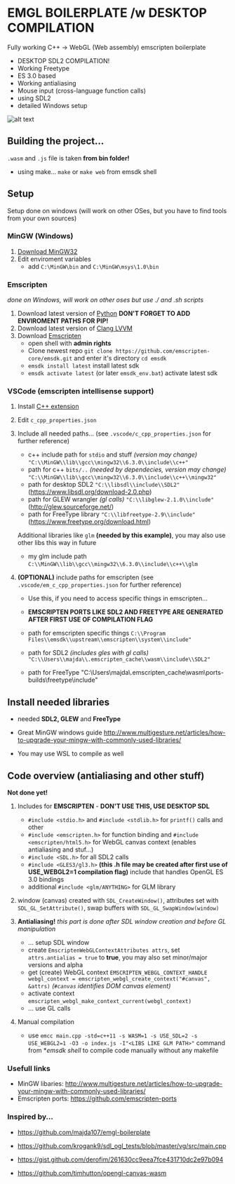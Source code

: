 # EMGL BOILERPLATE /w DESKTOP COMPILATION #

Fully working C++ -> WebGL (Web assembly) emscripten boilerplate 
- DESKTOP SDL2 COMPILATION!
- Working Freetype
- ES 3.0 based
- Working antialiasing
- Mouse input (cross-language function calls)
- using SDL2
- detailed Windows setup

![alt text](https://i.imgur.com/vJoTmlm.png "Screenshot 1")

## Building the project... ##
`.wasm` and `.js` file is taken **from bin folder!**

- using make... `make` or `make web` from emsdk shell


## Setup ##

Setup done on windows (will work on other OSes, but you have to find tools from your own sources)

### MinGW (Windows) ###

1. [Download MinGW32](https://sourceforge.net/projects/mingw/)
2. Edit enviroment variables
    - add `C:\MinGW\bin` and `C:\MinGW\msys\1.0\bin`

### Emscripten ###

*done on Windows, will work on other oses but use ./ and .sh scripts*

1. Download latest version of [Python](https://www.python.org/) **DON'T FORGET TO ADD ENVIROMENT PATHS FOR PIP!**
2. Download latest version of [Clang LVVM](https://releases.llvm.org/download.html)
3. Download [Emscripten](https://emscripten.org/docs/getting_started/downloads.html#installation-instructions)
    - open shell with **admin rights**
    - Clone newest repo `git clone https://github.com/emscripten-core/emsdk.git` and enter it's directory `cd emsdk`
    - `emsdk install latest` install latest sdk
    - `emsdk activate latest` (or later `emsdk_env.bat`) activate latest sdk 

### VSCode (emscripten intellisense support) ###

1. Install [C++ extension](https://marketplace.visualstudio.com/items?itemName=ms-vscode.cpptools)
2. Edit `c_cpp_properties.json`
3. Include all needed paths... (see `.vscode/c_cpp_properties.json` for further reference)

    - c++ include path for `stdio` and stuff *(version may change)* `"C:\\MinGW\\lib\\gcc\\mingw32\\6.3.0\\include\\c++"`
    - path for c++ `bits/..` *(needed by dependecies, version may change)* `"C:\\MinGW\\lib\\gcc\\mingw32\\6.3.0\\include\\c++\\mingw32"`
    - path for desktop SDL2 `"C:\\libsdl\\include\\SDL2"` (https://www.libsdl.org/download-2.0.php)
    - path for GLEW wrangler *(gl calls)* `"C:\\libglew-2.1.0\\include"` (http://glew.sourceforge.net/)
    - path for FreeType library `"C:\\libfreetype-2.9\\include"` (https://www.freetype.org/download.html)
    
    Additional libraries like `glm` **(needed by this example)**, you may also use other libs this way in future
    - my glm include path `C:\\MinGW\\lib\\gcc\\mingw32\\6.3.0\\include\\c++\\glm`


4. **(OPTIONAL)** include paths for emscripten (see `.vscode/em_c_cpp_properties.json` for further reference)
    - Use this, if you need to access specific things in emscripten...
    - **EMSCRIPTEN PORTS LIKE SDL2 AND FREETYPE ARE GENERATED AFTER FIRST USE OF COMPILATION FLAG**

    - path for emscripten specific things `C:\\Program Files\\emsdk\\upstream\\emscripten\\system\\include"`
    - path for SDL2 *(includes gles with gl calls)* `"C:\\Users\\majda\\.emscripten_cache\\wasm\\include\\SDL2"`
    - path for FreeType "C:\\Users\\majda\\.emscripten_cache\\wasm\\ports-builds\\freetype\\include"

## Install needed libraries ##

- needed **SDL2, GLEW** and **FreeType**

- Great MinGW windows guide
    http://www.multigesture.net/articles/how-to-upgrade-your-mingw-with-commonly-used-libraries/

- You may use WSL to compile as well

## Code overview (antialiasing and other stuff) ## 

**Not done yet!**

1. Includes for **EMSCRIPTEN** - **DON'T USE THIS, USE DESKTOP SDL**
    - `#include <stdio.h>` and `#include <stdlib.h>` for `printf()` calls and other
    - `#include <emscripten.h>` for function binding and `#include <emscripten/html5.h>` for WebGL canvas context (enables antialiasing and stuf...)
    - `#include <SDL.h>` for all SDL2 calls
    - `#include <GLES3/gl3.h>` **(this .h file may be created after first use of USE_WEBGL2=1 compilation flag)** include that handles OpenGL ES 3.0 bindings
    - additional `#include <glm/ANYTHING>` for GLM library

2. window (canvas) created with `SDL_CreateWindow()`, attributes set with `SDL_GL_SetAttribute()`, swap buffers with `SDL_GL_SwapWindow(window)`
3. **Antialiasing!** *this part is done after SDL window creation and before GL manipulation*
    - ... setup SDL window 
    - create `EmscriptenWebGLContextAttributes attrs`, set `attrs.antialias = true` to **true**, you may also set minor/major versions and alpha
    - get (create) WebGL context `EMSCRIPTEN_WEBGL_CONTEXT_HANDLE webgl_context = emscripten_webgl_create_context("#canvas", &attrs)` *(`#canvas` identifies DOM canvas element)*
    - activate context `emscripten_webgl_make_context_current(webgl_context)`
    - ... use GL calls

4. Manual compilation
    - use `emcc main.cpp -std=c++11 -s WASM=1 -s USE_SDL=2 -s USE_WEBGL2=1 -O3 -o index.js -I"<LIBS LIKE GLM PATH>"` command from **emsdk shell* to compile code manually without any makefile

### Usefull links ###
- MinGW libaries: http://www.multigesture.net/articles/how-to-upgrade-your-mingw-with-commonly-used-libraries/
- Emscripten ports: https://github.com/emscripten-ports

### Inspired by... ###
- https://github.com/majda107/emgl-boilerplate

- https://github.com/krogank9/sdl_ogl_tests/blob/master/vg/src/main.cpp
- https://gist.github.com/derofim/261630cc9eea7fce431710dc2e97b094
- https://github.com/timhutton/opengl-canvas-wasm